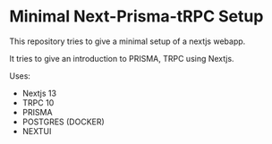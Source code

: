 # Minimal Next-Prisma-tRPC Setup

This repository tries to give a minimal setup of a nextjs webapp.

It tries to give an introduction to PRISMA, TRPC using Nextjs.

Uses:
- Nextjs 13
- TRPC 10
- PRISMA
- POSTGRES (DOCKER)
- NEXTUI
